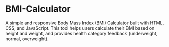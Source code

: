 # BMI-Calculator
A simple and responsive Body Mass Index (BMI) Calculator built with HTML, CSS, and JavaScript. This tool helps users calculate their BMI based on height and weight, and provides health category feedback (underweight, normal, overweight).
